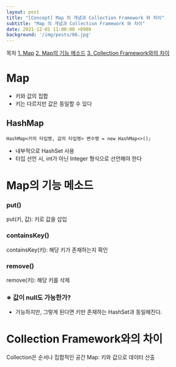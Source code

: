 ```yaml
---
layout: post
title: "[Concept] Map 의 개념과 Collection Framework 와 차이"
subtitle: "Map 의 개념과 Collection Framework 와 차이"
date: 2021-12-01 11:00:00 +0900
background: '/img/posts/06.jpg'
---
```


목차
[1. Map](#Map)
[2. Map의 기능 메소드](#Map의-기능-메소드)
[3. Collection Framework와의 차이](#Collection-Framework와의-차이)

# Map
- 키와 값의 집합  
- 키는 다르지만 값은 동일할 수 있다  

## HashMap

    HashMap<키의 타입명, 값의 타입명> 변수명 = new HashMap<>();

- 내부적으로 HashSet 사용
- 타입 선언 시, int가 아닌 Integer 형식으로 선언해야 한다

# Map의 기능 메소드
### put()
put(키, 값): 키로 값을 삽입

### containsKey()
containsKey(키): 해당 키가 존재하는지 확인

### remove()
remove(키): 해당 키를 삭제

### ※ 값이 null도 가능한가?
- 가능하지만, 그렇게 된다면 키만 존재하는 HashSet과 동일해진다.

# Collection Framework와의 차이
Collection은 순서나 집합적인 공간
Map: 키와 값으로 데이터 산출